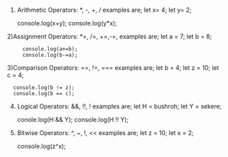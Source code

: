 <!-- list the symbols for each of the below javascript operators -->
1) Arithmetic Operators:
*, -, +, / 
examples are; let x= 4;
              let y= 2;

     console.log(x+y);
     console.log(y*x);

2)Assignment Operators:
*=, /=, +=,-=,
examples are; let a = 7;
              let b = 8;

         console.log(a+=b);
         console.log(b-=a);
             

3)Comparison Operators:
==, !=, ===
examples are; let b = 4;
              let z = 10;
               let c = 4;

      console.log(b != z);
      console.log(b == c);

4) Logical Operators:
&&, !!, !
examples are; let H = bushroh;
              let Y = sekere;

     conole.log(H && Y);
     console.log(H !! Y);    

5) Bitwise Operators:
^, ~, !, <<
examples are; let z = 10;
              let x = 2;

    console.log(z^x);                       